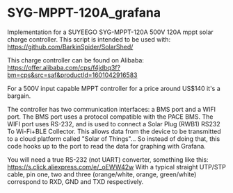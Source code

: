 # SYG-MPPT-120A_grafana
Implementation for a SUYEEGO SYG-MPPT-120A 500V 120A mppt solar charge controller.
This script is intended to be used with:
https://github.com/BarkinSpider/SolarShed/

This charge controller can be found on Alibaba: 
https://offer.alibaba.com/cps/f4jdbq3f?bm=cps&src=saf&productId=1601042916583

For a 500V input capable MPPT controller for a price around US$140 it's a bargain. 

The controller has two communication interfaces: a BMS port and a WIFI port. The BMS port uses a protocol compatible with the PACE BMS.
The WIFI port uses RS-232, and is used to connect a Solar Plug (RWB1) RS232 To Wi-Fi+BLE Collector. This allows data from the device to be transmitted to a cloud platform called "Solar of Things"... So instead of doing that, this code hooks up to the port to read the data for graphing with Grafana. 

You will need a true RS-232 (not UART) converter, something like this: https://s.click.aliexpress.com/e/_oEWW42w
With a typical straight UTP/STP cable, pin one, two and three (orange/white, orange, green/white) correspond to RXD, GND and TXD respectively. 
